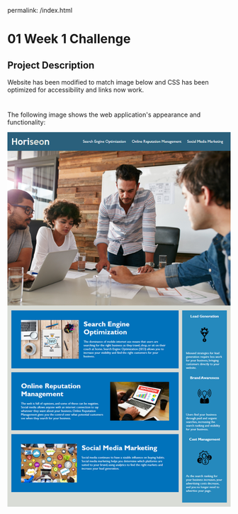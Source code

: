 permalink: /index.html
# 01 Week 1 Challenge

## Project Description

Website has been modified to match image below and CSS has been optimized for accessibility and links now work.
#
The following image shows the web application's appearance and functionality:

![The Horiseon webpage includes a navigation bar, a header image, and cards with text and images at the bottom of the page.](./Assets/01-html-css-git-homework-demo.png)


